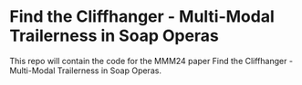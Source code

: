 # Find the Cliffhanger - Multi-Modal Trailerness in Soap Operas

This repo will contain the code for the MMM24 paper Find the Cliffhanger - Multi-Modal Trailerness in Soap Operas.
